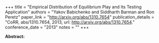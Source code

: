 +++
title = "Empirical Distribution of Equilibrium Play and Its Testing Application"
authors = "Yakov Babichenko and Siddharth Barman and Ron Peretz"
paper_link = "http://arxiv.org/abs/1310.7654"
publication_details = "CoRR, abs/1310.7654, 2013, url: <a href='http://arxiv.org/abs/1310.7654' target='_blank'>http://arxiv.org/abs/1310.7654</a>."
conference_date = "2013"
notes = ""
+++

<b>Abstract:</b>
